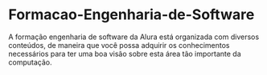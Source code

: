 # Formacao-Engenharia-de-Software
A formação engenharia de software da Alura está organizada com diversos conteúdos, de maneira que você possa adquirir os conhecimentos necessários para ter uma boa visão sobre esta área tão importante da computação.
